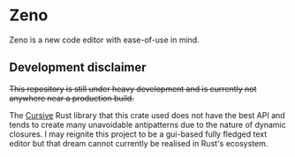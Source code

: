 # Zeno

Zeno is a new code editor with ease-of-use in mind.

## Development disclaimer

~~This repository is still under heavy development and is currently not anywhere near a production build.~~

The [Cursive](https://github.com/Gyscos/Cursive) Rust library that this crate used does not have the best API and tends to create many unavoidable antipatterns due to the nature of dynamic closures. I may reignite this project to be a gui-based fully fledged text editor but that dream cannot currently be realised in Rust's ecosystem.

